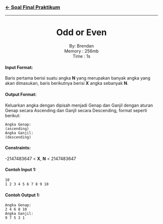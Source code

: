 ### [← Soal Final Praktikum](../../README.md)
<hr />

<div align=center>
  
# Odd or Even

By: Brendan<br>
Memory : 256mb<br>
Time : 1s<br>

</div>

#### Input Format:
Baris pertama berisi suatu angka **N** yang merupakan banyak angka yang akan dimasukan, baris berikutnya berisi **X** angka sebanyak **N**.

#### Output Format:
Keluarkan angka dengan dipisah menjadi Genap dan Ganjil dengan aturan Genap secara Ascending dan Ganjil secara Descending, format seperti berikut:

```
Angka Genap:
(ascending)
Angka Ganjil:
(descending)
```

#### Constraints:
-2147483647 < **X**, **N** < 2147483647

#### Contoh Input 1:
```
10
1 2 3 4 5 6 7 8 9 10
```

#### Contoh Output 1:
```
Angka Genap:
2 4 6 8 10
Angka Ganjil:
9 7 5 3 1
```
